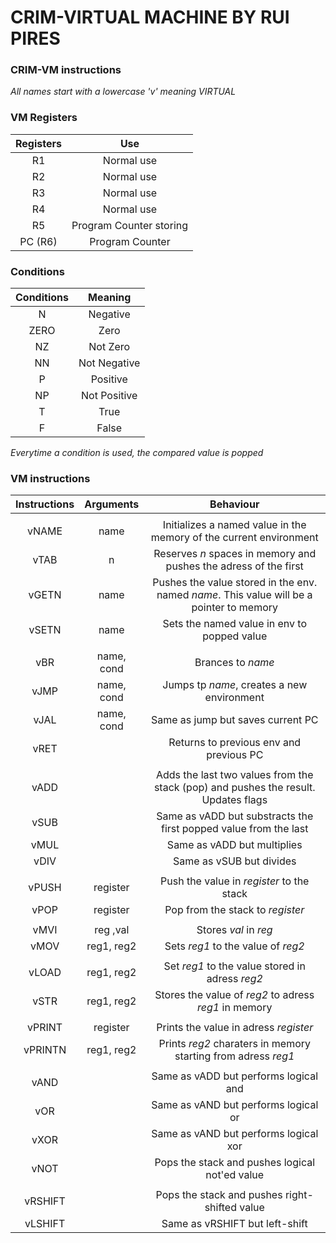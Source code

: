 
# CRIM-VIRTUAL MACHINE BY RUI PIRES 


### CRIM-VM instructions

_All names start with a lowercase 'v' meaning VIRTUAL_

### VM Registers

| Registers   | Use    |
|:-----------:|:------:|
| R1          | Normal use |
| R2          | Normal use |
| R3          | Normal use |
| R4          | Normal use |
| R5          | Program Counter storing |
| PC (R6)     | Program Counter         |

### Conditions
| Conditions   | Meaning      |
|:------------:|:------------:|
| N            | Negative     |
| ZERO         | Zero         |
| NZ           | Not Zero     |
| NN           | Not Negative |
| P            | Positive     |
| NP           | Not Positive |
| T            | True         |
| F            | False        |

_Everytime a condition is used, the compared value is popped_

### VM instructions

| Instructions  | Arguments         | Behaviour                                                                                  | 
| :-----------: |:-----------------:| :-----------------------------------------------------------------------------------------:|
| | |
| vNAME         | name              | Initializes a named value in the memory of the current environment                         |
| vTAB          | n                 | Reserves _n_ spaces in memory and pushes the adress of the first                           |
| vGETN         | name              | Pushes the value stored in the env. named _name_. This value will be a pointer to memory   |
| vSETN         | name              | Sets the named value in env to popped value                                                |
| | |
| vBR           | name, cond        | Brances to _name_                                                                          |
| vJMP          | name, cond        | Jumps tp _name_, creates a new environment                                                 |
| vJAL          | name, cond        | Same as jump but saves current PC                                                          |
| vRET          |                   | Returns to previous env and previous PC                                                    |
| | |
| vADD          |                   | Adds the last two values from the stack (pop) and pushes the result. Updates flags         |
| vSUB          |                   | Same as vADD but substracts the first popped value from the last                           |
| vMUL          |                   | Same as vADD but multiplies                                                                |
| vDIV          |                   | Same as vSUB but divides                                                                   |
| | |
| vPUSH         | register          | Push the value in _register_ to the stack                                                  |
| vPOP          | register          | Pop from the stack to _register_                                                           |
| | |
| vMVI          | reg ,val          | Stores _val_ in _reg_                                                           |
| vMOV          | reg1, reg2        | Sets _reg1_ to the value of _reg2_                                                         |
| | |
| vLOAD         | reg1, reg2        | Set _reg1_ to the value stored in adress _reg2_                                            |
| vSTR          | reg1, reg2        | Stores the value of _reg2_ to adress _reg1_ in memory                                      |
| | |
| vPRINT        | register          | Prints the value in adress _register_                                                      |
| vPRINTN       | reg1, reg2        | Prints _reg2_ charaters in memory starting from adress _reg1_                              |
| | |
| vAND          |                   | Same as vADD but performs logical and                                                      |
| vOR           |                   | Same as vAND but performs logical or                                                       |
| vXOR          |                   | Same as vAND but performs logical xor                                                      |
| vNOT          |                   | Pops the stack and pushes logical not'ed value                                             |
| | |
| vRSHIFT       |                   | Pops the stack and pushes right-shifted value                                              |
| vLSHIFT       |                   | Same as vRSHIFT but left-shift                                                             |